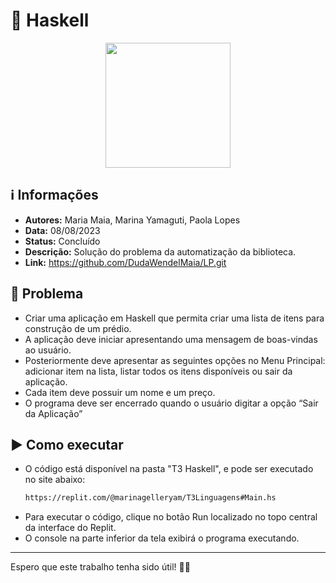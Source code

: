 # 🔎 Haskell

<div align="center"> 
<img width="200" height="200" src="https://media.tenor.com/6JptszQgCnkAAAAi/text-work.gif">
</div>

## ℹ️ Informações

- **Autores:** Maria Maia, Marina Yamaguti, Paola Lopes
- **Data:** 08/08/2023
- **Status:** Concluído
- **Descrição:** Solução do problema da automatização da biblioteca.
- **Link:** https://github.com/DudaWendelMaia/LP.git

## 🎯 Problema

- Criar uma aplicação em Haskell que permita criar uma lista de itens para construção de um
prédio.
- A aplicação deve iniciar apresentando uma mensagem de boas-vindas ao usuário.
- Posteriormente deve apresentar as seguintes opções no Menu Principal: adicionar item na
lista, listar todos os itens disponíveis ou sair da aplicação.
- Cada item deve possuir um nome e um preço.
- O programa deve ser encerrado quando o usuário digitar a opção “Sair da Aplicação” 

## ▶️ Como executar

- O código está disponível na pasta "T3 Haskell", e pode ser executado no site abaixo:
  ```sh
  https://replit.com/@marinagelleryam/T3Linguagens#Main.hs
  ```
- Para executar o código, clique no botão Run localizado no topo central da interface do Replit.
- O console na parte inferior da tela exibirá o programa executando.

---

Espero que este trabalho tenha sido útil! 🚀🌟
